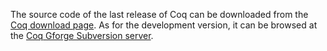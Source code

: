The source code of the last release of Coq can be downloaded from the [Coq download page](http://coq.inria.fr/distrib-eng.html). As for the development version, it can be browsed at the [Coq Gforge Subversion server](https://gforge.inria.fr/plugins/scmsvn/viewcvs.php/trunk/?root=coq).
